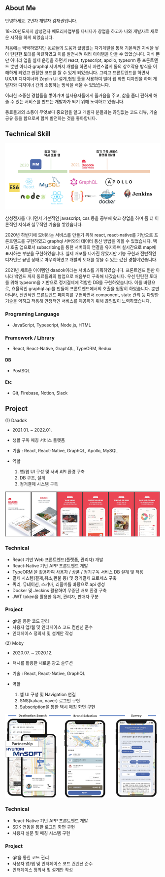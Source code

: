 ## About Me

안녕하세요. 2년차 개발자 김재권입니다.

18~20년도까지 삼성전자 메모리사업부를 다니다가 창업을 하고자 나와 개발자로 새로운 시작을 하게 되었습니다.

처음에는 막막하였지만 동료들의 도움과 끊임없는 자기계발을 통해 기본적인 지식을 쌓아 탄탄한 토대를 마련하였고 이를 발전시켜 여러 아이템을 만들 수 있었습니다. 지식 뿐만 아니라 앱을 실제 운영을 하면서 react, typescript, apollo, typeorm 등 프론트엔드 뿐만 아니라 graphql 서버까지 개발을 하면서 자연스럽게 둘의 상호작용 방식을 이해하게 되었고 원활한 코드를 짤 수 있게 되었습니다. 그리고 프론트엔드를 하면서 UX/UI 디자이너와 Zeplin UI 설계,협업 툴을 사용하여 빌더 웹 화면 디자인을 하며 개발자와 디자이너 간의 소통하는 방식을 배울 수 있었습니다.

이러한 소중한 경험들을 쌓아가며 실사용자들에게 즐거움을 주고, 삶을 좀더 편하게 해줄 수 있는 서비스를 만드는 개발자가 되기 위해 노력하고 있습니다.

동료들과의 소통이 무엇보다 중요함을 알고 개발자 분들과는 끊임없는 코드 리뷰, 기술 공유 등을 함으로써 함께 발전하는 것을 좋아합니다.


## Technical Skill

![Skill](./image/doodo.png)

삼성전자를 다니면서 기본적인 javascript, css 등을 공부해 왔고 창업을 하며 좀 더 이론적인 지식과 실무적인 기술을 쌓았습니다.

2020년 하반기에 모비라는 서비스를 만들기 위해 react, react-native를 기반으로 프론트엔드를 구현하였고 graphql 서버와의 데이터 통신 방법을 익힐 수 있었습니다. 택시 호출 앱으로서 subscribing을 통한 서버와의 연결을 유지하며 실시간으로 map에 표시하는 부분을 구현하였습니다. 실제 배포를 나가진 않았지만 기능 구현과 전반적인 디자인은 끝낸 상태로 마무리하였고 개발의 토대를 쌓을 수 있는 값진 경험이었습니다.

2021년 새로운 아이템인 daadok이라는 서비스를 기획하였습니다. 프론트엔드 뿐만 아니라 백엔드 까지 동료들과의 협업으로 처음부터 구축해 나갔습니다. 우선 탄탄한 토대를 위해 typeorm을 기반으로 정기결제에 적합한 DB를 구현하였습니다. 이를 바탕으로, 효율적인 graphql api를 만들어 프론트엔드에서의 호출을 원활히 하였습니다. 뿐만 아니라, 전반적인 프론트엔드 페이지를 구현하면서 component, state 관리 등 다양한 기술을 익히고 적용해 안정적인 서비스를 제공하기 위해 끊임없이 노력하였습니다.

### Programing Language
  - JavaScript, Typescript, Node.js, HTML

### Framework / Library
  - React, React-Native, GraphQL, TypeORM, Redux

#### DB
  - PostSQL

#### Etc
  - Git, Firebase, Notion, Slack


## Project

(1) Daadok

- 2021.01. ~ 2022.01.

- 생활 구독 매칭 서비스 플랫폼

- 기술 : React, React-Native, GraphQL, Apollo, MySQL

- 역할
    1. 앱/웹 UI 구성 및 서버 API 환경 구축
    2. DB 구조, 설계
    3. 정거결제 시스템 구축 

![Daadok](./image/daadok.png)

### Technical
* React 기반 Web 프론트엔드(플랫폼, 관리자) 개발 
* React-Native 기반 APP 프론트엔드 개발
* TypeORM 을 활용하여 사용자 / 상품 / 정기구독 서비스 DB 설계 및 적용 
* 결제 시스템(결제,취소,환불 등) 및 정기결제 프로세스 구축
* 쿼리, 뮤테이션, 스키마, 리졸버를 바탕으로 api 생성 
* Docker 및 Jeckins 활용하여 무중단 배포 환경 구축 
* JWT token을 활용한 유저, 관리자, 판매자 구분

### Project
* git을 통한 코드 관리
* 사용자 앱/웹 및 인터페이스 코드 컨벤션 준수
* 인터페이스 정의서 및 설계안 작성


(2) Moby

- 2020.07. ~ 2020.12.

- 택시를 활용한 새로운 광고 솔루션

- 기술 : React, React-Native, GraphQL

- 역할
    1. 앱 UI 구성 및 Navigation 연결
    2. SNS(kakao, naver) 로그인 구현
    3. Subscription을 통한 택시 매칭 화면 구현

![Moby](./image/moby.png)

### Technical
* React-Native 기반 APP 프론트엔드 개발
* SDK 연동을 통한 로그인 화면 구현
* 사용자 설문 및 매칭 시스템 구현

### Project
* git을 통한 코드 관리
* 사용자 앱/웹 및 인터페이스 코드 컨벤션 준수
* 인터페이스 정의서 및 설계안 작성



